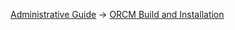 [Administrative Guide](2-Administrative-Guide) -> [ORCM Build and Installation](2.1-ORCM-Build-and-Installation)
